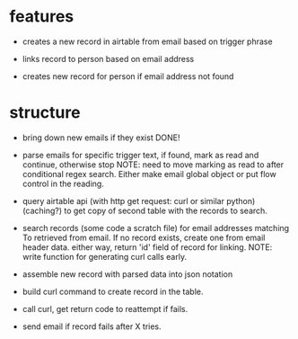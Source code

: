# features
* creates a new record in airtable from email based on trigger phrase

* links record to person based on email address

* creates new record for person if email address not found

# structure
* bring down new emails if they exist DONE!
* parse emails for specific trigger text, if found, mark as read and continue,
  otherwise stop NOTE: need to move marking as read to after conditional regex
  search. Either make email global object or put flow control in the reading.

* query airtable api (with http get request: curl or similar python)
  (caching?) to get copy of second table with the records to search.

* search records (some code a scratch file) for email addresses matching To
  retrieved from email. If no record exists, create one from email header
  data. either way, return 'id' field of record for linking. NOTE: write
  function for generating curl calls early.

* assemble new record with parsed data into json notation

* build curl command to create record in the table.

* call curl, get return code to reattempt if fails.

* send email if record fails after X tries.



